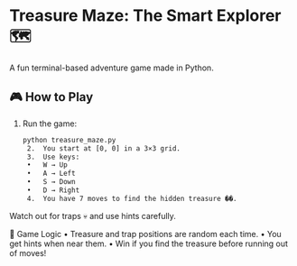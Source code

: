 # Treasure Maze: The Smart Explorer 🗺️

A fun terminal-based adventure game made in Python.

## 🎮 How to Play
1. Run the game:
   ```bash
   python treasure_maze.py
	2.	You start at [0, 0] in a 3×3 grid.
	3.	Use keys:
	•	W → Up
	•	A → Left
	•	S → Down
	•	D → Right
	4.	You have 7 moves to find the hidden treasure ��.
Watch out for traps 💀 and use hints carefully.

🧠 Game Logic
	•	Treasure and trap positions are random each time.
	•	You get hints when near them.
	•	Win if you find the treasure before running out of moves!
